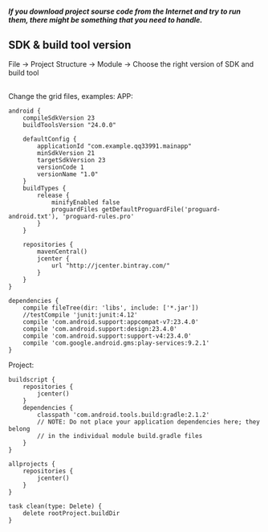 ##### If you download project sourse code from the Internet and try to run them, there might be something that you need to handle.


## SDK & build tool version

File -> Project Structure -> Module -> Choose the right version of SDK and build tool


##
Change the grid files, examples:
APP:
```
android {
    compileSdkVersion 23
    buildToolsVersion "24.0.0"

    defaultConfig {
        applicationId "com.example.qq33991.mainapp"
        minSdkVersion 21
        targetSdkVersion 23
        versionCode 1
        versionName "1.0"
    }
    buildTypes {
        release {
            minifyEnabled false
            proguardFiles getDefaultProguardFile('proguard-android.txt'), 'proguard-rules.pro'
        }
    }

    repositories {
        mavenCentral()
        jcenter {
            url "http://jcenter.bintray.com/"
        }
    }
}

dependencies {
    compile fileTree(dir: 'libs', include: ['*.jar'])
    //testCompile 'junit:junit:4.12'
    compile 'com.android.support:appcompat-v7:23.4.0'
    compile 'com.android.support:design:23.4.0'
    compile 'com.android.support:support-v4:23.4.0'
    compile 'com.google.android.gms:play-services:9.2.1'
}
```

Project:
```
buildscript {
    repositories {
        jcenter()
    }
    dependencies {
        classpath 'com.android.tools.build:gradle:2.1.2'
        // NOTE: Do not place your application dependencies here; they belong
        // in the individual module build.gradle files
    }
}

allprojects {
    repositories {
        jcenter()
    }
}

task clean(type: Delete) {
    delete rootProject.buildDir
}
```

